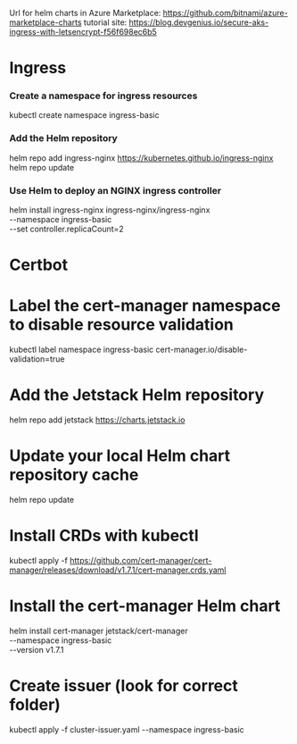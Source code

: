 
Url for helm charts in Azure Marketplace: https://github.com/bitnami/azure-marketplace-charts
tutorial site: https://blog.devgenius.io/secure-aks-ingress-with-letsencrypt-f56f698ec6b5


# Ingress
### Create a namespace for ingress resources
kubectl create namespace ingress-basic

### Add the Helm repository
helm repo add ingress-nginx https://kubernetes.github.io/ingress-nginx
helm repo update

### Use Helm to deploy an NGINX ingress controller
helm install ingress-nginx ingress-nginx/ingress-nginx \
    --namespace ingress-basic \
    --set controller.replicaCount=2


# Certbot
# Label the cert-manager namespace to disable resource validation
kubectl label namespace ingress-basic cert-manager.io/disable-validation=true
# Add the Jetstack Helm repository
helm repo add jetstack https://charts.jetstack.io
# Update your local Helm chart repository cache
helm repo update
# Install CRDs with kubectl
kubectl apply -f https://github.com/cert-manager/cert-manager/releases/download/v1.7.1/cert-manager.crds.yaml
# Install the cert-manager Helm chart
helm install cert-manager jetstack/cert-manager \
  --namespace ingress-basic \
  --version v1.7.1
# Create issuer (look for correct folder)
kubectl apply -f cluster-issuer.yaml --namespace ingress-basic